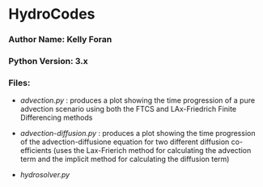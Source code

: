 # HydroCodes

### Author Name: Kelly Foran

### Python Version: 3.x

### Files: 

  - *advection.py* : produces a plot showing the time progression of a pure advection scenario using both the FTCS and LAx-Friedrich Finite Differencing methods

  - *advection-diffusion.py* : produces a plot showing the time progression of the advection-diffusione equation for two different diffusion co-efficients (uses the Lax-Frierich method for calculating the advection term and the implicit method for calculating the diffusion term)

  - *hydrosolver.py* 
